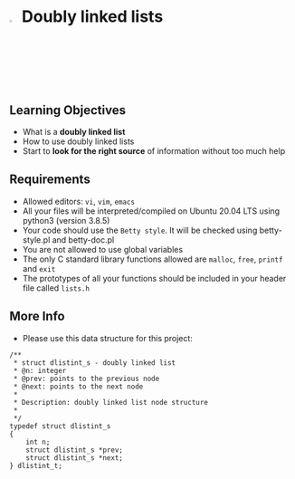 
# <a> <img src="https://upload.wikimedia.org/wikipedia/commons/thumb/1/18/C_Programming_Language.svg/1200px-C_Programming_Language.svg.png" width=3% heigth=3% ></img></a> Doubly linked lists




## Learning Objectives

- What is a **doubly linked list**
- How to use doubly linked lists
- Start to **look for the right source** of information without too much help
## Requirements
- Allowed editors: `vi`, `vim`, `emacs`
- All your files will be interpreted/compiled on Ubuntu 20.04 LTS using python3 (version 3.8.5)
- Your code should use the `Betty style`. It will be checked using betty-style.pl and betty-doc.pl
- You are not allowed to use global variables
- The only C standard library functions allowed are `malloc`, `free`, `printf` and `exit `
- The prototypes of all your functions should be included in your header file called `lists.h`
## More Info
- Please use this data structure for this project:
```
/**
 * struct dlistint_s - doubly linked list
 * @n: integer
 * @prev: points to the previous node
 * @next: points to the next node
 *
 * Description: doubly linked list node structure
 * 
 */
typedef struct dlistint_s
{
    int n;
    struct dlistint_s *prev;
    struct dlistint_s *next;
} dlistint_t;
```

